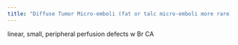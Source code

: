 ```yaml
---
title: "Diffuse Tumor Micro-emboli (fat or talc micro-emboli more rare)"
---
```

linear, small, peripheral perfusion defects w Br CA

